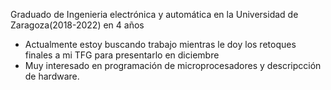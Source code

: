 Graduado de Ingenieria electrónica y automática en la Universidad de Zaragoza(2018-2022) en 4 años
- Actualmente estoy buscando trabajo mientras le doy los retoques finales a mi TFG para presentarlo en diciembre
- Muy interesado en programación de microprocesadores y descripcción de hardware.
